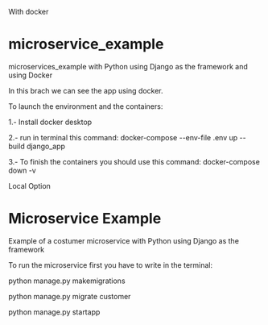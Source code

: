 With docker
# microservice_example
microservices_example with Python using Django as the framework and using Docker

In this brach we can see the app using docker.

To launch the environment and the containers:

1.- Install docker desktop

2.- run in terminal this command: docker-compose --env-file .env up --build django_app

3.- To finish the containers you should use this command: docker-compose down -v

Local Option
# Microservice Example
Example of a costumer microservice with Python using Django as the framework 

To run the microservice first you have to write in the terminal: 

python manage.py makemigrations

python manage.py migrate customer 

python manage.py startapp
